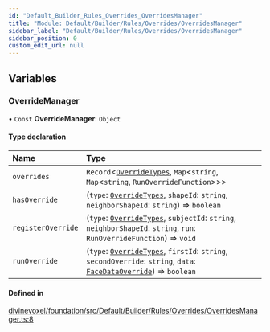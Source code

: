 ```yaml
---
id: "Default_Builder_Rules_Overrides_OverridesManager"
title: "Module: Default/Builder/Rules/Overrides/OverridesManager"
sidebar_label: "Default/Builder/Rules/Overrides/OverridesManager"
sidebar_position: 0
custom_edit_url: null
---
```


## Variables

### OverrideManager

• `Const` **OverrideManager**: `Object`

#### Type declaration

| Name | Type |
| :------ | :------ |
| `overrides` | `Record`\<[`OverrideTypes`](Default_Builder_Types_Override_types.md#overridetypes), `Map`\<`string`, `Map`\<`string`, `RunOverrideFunction`\>\>\> |
| `hasOverride` | (`type`: [`OverrideTypes`](Default_Builder_Types_Override_types.md#overridetypes), `shapeId`: `string`, `neighborShapeId`: `string`) => `boolean` |
| `registerOverride` | (`type`: [`OverrideTypes`](Default_Builder_Types_Override_types.md#overridetypes), `subjectId`: `string`, `neighborShapeId`: `string`, `run`: `RunOverrideFunction`) => `void` |
| `runOverride` | (`type`: [`OverrideTypes`](Default_Builder_Types_Override_types.md#overridetypes), `firstId`: `string`, `secondOverride`: `string`, `data`: [`FaceDataOverride`](Default_Builder_Types_Override_types.md#facedataoverride)) => `boolean` |

#### Defined in

[divinevoxel/foundation/src/Default/Builder/Rules/Overrides/OverridesManager.ts:8](https://github.com/lucasdamianjohnson/DivineVoxelEngine/blob/596fa7391478620ed460dfb4856ff0a763b91c49/divinevoxel/foundation/src/Default/Builder/Rules/Overrides/OverridesManager.ts#L8)
